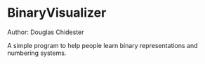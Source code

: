 BinaryVisualizer
================
Author: Douglas Chidester

A simple program to help people learn binary representations and numbering systems.
